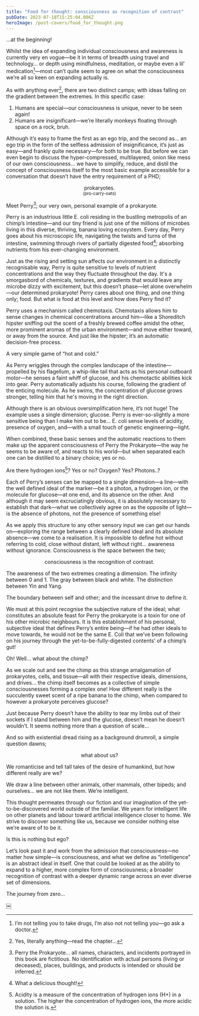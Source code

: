 ```yaml
---
title: "Food for thought: consciousness as recognition of contrast"
pubDate: 2023-07-18T15:25:04.006Z
heroImage: /post-covers/food_for_thought.png
---
```

…at the beginning!

Whilst the idea of expanding individual consciousness and awareness is currently very en vogue—be it in terms of breadth using travel and technology… or depth using mindfulness, meditation, or maybe even a lil’ medication[^1]—most can’t quite seem to agree on what the consciousness we’re all so keen on expanding actually is. 

As with anything ever[^2], there are two distinct camps; with ideas falling on the gradient between the extremes. In this specific case:

1. Humans are special—our consciousness is unique, never to be seen again!
2. Humans are insignificant—we’re literally monkeys floating through space on a rock, bruh.

Although it’s easy to frame the first as an ego trip, and the second as… an ego trip in the form of the selfless admission of insignificance, it’s just as easy—and frankly quite necessary—for both to be true. But before we can even begin to discuss the hyper-compressed, multilayered, onion like mess of our own consciousness… we have to simplify, reduce, and distil the concept of consciousness itself to the most basic example accessible for a conversation that doesn’t have the entry requirement of a PHD; 


<center>prokaryotes.</center>
<center><sub>(pro-carry-oats)</sub></center>




Meet Perry[^3]; our very own, personal example of a prokaryote.

Perry is an industrious little E. coli residing in the bustling metropolis of an chimp’s intestine—and our tiny friend is just one of the millions of microbes living in this diverse, thriving, banana loving ecosystem. Every day, Perry goes about his microscopic life, navigating the twists and turns of the intestine, swimming through rivers of partially digested food[^4]; absorbing nutrients from his ever-changing environment. 

Just as the rising and setting sun affects our environment in a distinctly recognisable way, Perry is quite sensitive to levels of nutrient concentrations and the way they fluctuate throughout the day. It's a smorgasbord of chemicals, textures, and gradients that would leave any microbe dizzy with excitement, but this doesn’t phase—let alone overwhelm—our determined prokaryote! Perry cares about one thing, and one thing only; food. But what is food at this level and how does Perry find it?

Perry uses a mechanism called chemotaxis. Chemotaxis allows him to sense changes in chemical concentrations around him—like a Shoreditch hipster sniffing out the scent of a freshly brewed coffee amidst the other, more prominent aromas of the urban environment—and move either toward, or away from the source. And just like the hipster; it’s an automatic decision-free process.

A very simple game of “hot and cold.” 

As Perry wriggles through the complex landscape of the intestine—propelled by his flagellum, a whip-like tail that acts as his personal outboard motor—he senses a faint whiff of glucose, and his chemotactic abilities kick into gear. Perry automatically adjusts his course, following the gradient of the enticing molecule. As he swims, the concentration of glucose grows stronger, telling him that he's moving in the right direction. 

Although there is an obvious oversimplification here, it’s not huge! The example uses a single dimension; glucose. Perry is ever-so-slightly a more sensitive being than I make him out to be... E. coli sense levels of acidity, presence of oxygen, and—with a small touch of genetic engineering—light.

When combined, these basic senses and the automatic reactions to them make up the apparent consciousness of Perry the Prokaryote—the way he seems to be aware of, and reacts to his world—but when separated each one can be distilled to a binary choice; yes or no. 

Are there hydrogen ions[^5]? Yes or no?
Oxygen? Yes?
Photons..?

Each of Perry’s senses can be mapped to a single dimension—a line—with the well defined ideal of the marker—be it a photon, a hydrogen ion, or the molecule for glucose—at one end, and its absence on the other. And although it may seem excruciatingly obvious, it is absolutely necessary to establish that dark—what we collectively agree on as the opposite of light—is the absence of photons, not the presence of something else! 

As we apply this structure to any other sensory input we can get our hands on—exploring the range between a clearly defined ideal and its absolute absence—we come to a realisation. It is impossible to define hot without referring to cold, close without distant, left without right… awareness without ignorance. Consciousness is the space between the two;

<center>consciousness is the recognition of contrast.</center>


The awareness of the two extremes creating a dimension. The infinity between 0 and 1. The gray between black and white. The distinction between Yin and Yang. 

The boundary between self and other; and the incessant drive to define it. 

We must at this point recognise the subjective nature of the ideal; what constitutes an absolute feast for Perry the prokaryote is a toxin for one of his other microbic neighbours. It is this establishment of his personal, subjective ideal that defines Perry’s entire being—if he had other ideals to move towards, he would not be the same E. Coli that we’ve been following on his journey through the yet-to-be-fully-digested contents’ of a chimp’s gut! 

Oh! Well… what about the chimp?

As we scale out and see the chimp as this strange amalgamation of prokaryotes, cells, and tissue—all with their respective ideals, dimensions, and drives… the chimp itself becomes as a collective of simple consciousnesses forming a complex one! How different really is the succulently sweet scent of a ripe banana to the chimp, when compared to however a prokaryote perceives glucose? 

Just because Perry doesn’t have the ability to tear my limbs out of their sockets if I stand between him and the glucose, doesn’t mean he doesn’t wouldn’t. It seems nothing more than a question of scale…

And so with existential dread rising as a background drumroll, a simple question dawns;

<center>what about us?</center>


We romanticise and tell tall tales of the desire of humankind, but how different really are we?

We draw a line between other animals, other mammals, other bipeds; and ourselves… we are not like them. We’re intelligent.

This thought permeates through our fiction and our imagination of the yet-to-be-discovered world outside of the familiar. We yearn for intelligent life on other planets and labour toward artificial intelligence closer to home. We strive to discover something like us, because we consider nothing else we’re aware of to be it.

Is this is nothing but ego?

Let’s look past it and work from the admission that consciousness—no matter how simple—is consciousness, and what we define as “intelligence” is an abstract ideal in itself. One that could be looked at as the ability to expand to a higher, more complex form of consciousness; a broader recognition of contrast with a deeper dynamic range across an ever diverse set of dimensions.

The journey from zero…


￼
[^1]: I’m not telling you to take drugs, I’m also not not telling you—go ask a doctor.
[^2]: Yes, literally anything—read the chapter…
[^3]: Perry the Prokaryote... all names, characters, and incidents portrayed in this book are fictitious. No identification with actual persons (living or deceased), places, buildings, and products is intended or should be inferred.
[^4]: What a delicious thought!
[^5]: Acidity is a measure of the concentration of hydrogen ions (H+) in a solution. The higher the concentration of hydrogen ions, the more acidic the solution is.